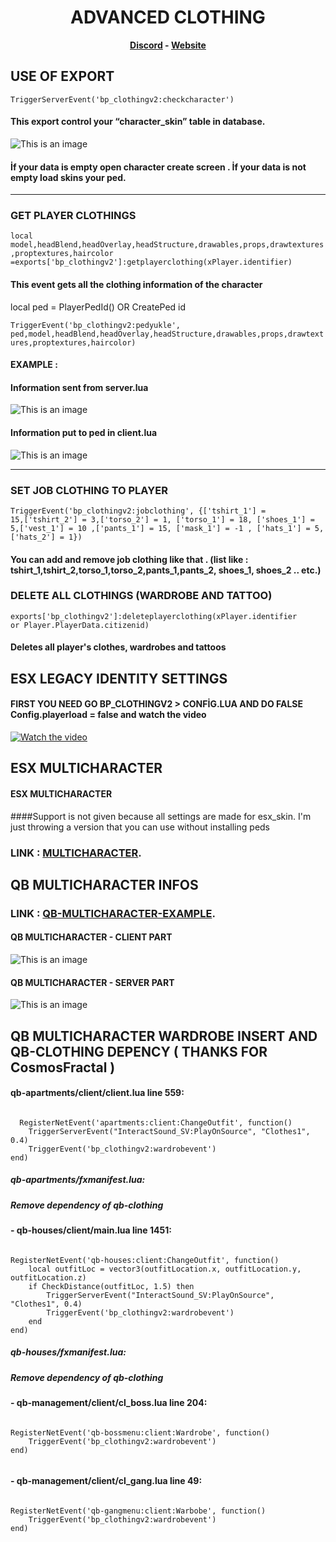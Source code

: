 <h1 align='center'>ADVANCED CLOTHING</a></h1><p align='center'><b><a href='https://discord.gg/uvRdnGPNF7'>Discord</a> - <a href='https://0resmon.tebex.io/'>Website</a></b></h5>




## USE OF EXPORT


<code>TriggerServerEvent('bp_clothingv2:checkcharacter')</code>

#### This export control your “character_skin” table in database.

![This is an image](https://i.hizliresim.com/lq5d7zn.PNG)

#### İf your data is empty open character create screen . İf your data is not empty load skins your ped.




------------------------------------------------------------------------------------------------------------------
### GET PLAYER CLOTHINGS

<code>local model,headBlend,headOverlay,headStructure,drawables,props,drawtextures,proptextures,haircolor =exports['bp_clothingv2']:getplayerclothing(xPlayer.identifier)
</code>

#### This event gets all the clothing information of the character


local ped = PlayerPedId()  OR  CreatePed id

<code>TriggerEvent('bp_clothingv2:pedyukle', ped,model,headBlend,headOverlay,headStructure,drawables,props,drawtextures,proptextures,haircolor)
</code>

#### EXAMPLE :

#### Information sent from server.lua


![This is an image](https://i.hizliresim.com/20k5rxq.PNG)

#### Information put to ped in client.lua

![This is an image](https://i.hizliresim.com/9vmto3t.PNG)

------------------------------------------------------------------------------------------------------------------
### SET JOB CLOTHING TO PLAYER

<code>TriggerEvent('bp_clothingv2:jobclothing', {['tshirt_1'] = 15,['tshirt_2'] = 3,['torso_2'] = 1, ['torso_1'] = 18, ['shoes_1'] = 5,['vest_1'] = 10 ,['pants_1'] = 15, ['mask_1'] = -1 , ['hats_1'] = 5, ['hats_2'] = 1})
</code>

#### You can add and remove job clothing like that . (list like : tshirt_1,tshirt_2,torso_1,torso_2,pants_1,pants_2, shoes_1, shoes_2 .. etc.)

### DELETE ALL CLOTHINGS (WARDROBE AND TATTOO)

<code>exports['bp_clothingv2']:deleteplayerclothing(xPlayer.identifier or Player.PlayerData.citizenid)
</code>

#### Deletes all player's clothes, wardrobes and tattoos


## ESX LEGACY IDENTITY SETTINGS

#### FIRST YOU NEED GO BP_CLOTHINGV2 > CONFİG.LUA  AND DO FALSE  Config.playerload = false and watch the video

[![Watch the video](https://kcdn-dfbd.kxcdn.com/wp-content/uploads/2014/02/Click-Here-to-Play-Video.jpg)](https://www.youtube.com/watch?v=WroQd6h_rT0)

## ESX MULTICHARACTER

#### ESX MULTICHARACTER 

####Support is not given because all settings are made for esx_skin. I'm just throwing a version that you can use without installing peds

### LINK :  [MULTICHARACTER](https://easyupload.io/wqc0c4).


## QB MULTICHARACTER INFOS

### LINK :  [QB-MULTICHARACTER-EXAMPLE](https://easyupload.io/bhsyxh).

#### QB MULTICHARACTER - CLIENT PART

![This is an image](https://i.hizliresim.com/k2ng1yw.PNG)

#### QB MULTICHARACTER - SERVER PART

![This is an image](https://i.hizliresim.com/5nkwr5r.PNG)

## QB MULTICHARACTER WARDROBE INSERT AND QB-CLOTHING DEPENCY ( THANKS FOR CosmosFractal )

#### qb-apartments/client/client.lua line 559:

<code>
  RegisterNetEvent('apartments:client:ChangeOutfit', function()
    TriggerServerEvent("InteractSound_SV:PlayOnSource", "Clothes1", 0.4)
    TriggerEvent('bp_clothingv2:wardrobevent') 
end)
</code>

##### qb-apartments/fxmanifest.lua:
##### Remove dependency of qb-clothing

#### - qb-houses/client/main.lua line 1451:

<code>
RegisterNetEvent('qb-houses:client:ChangeOutfit', function()
    local outfitLoc = vector3(outfitLocation.x, outfitLocation.y, outfitLocation.z)
    if CheckDistance(outfitLoc, 1.5) then
        TriggerServerEvent("InteractSound_SV:PlayOnSource", "Clothes1", 0.4)
        TriggerEvent('bp_clothingv2:wardrobevent') 
    end
end)
</code>

#####  qb-houses/fxmanifest.lua:
##### Remove dependency of qb-clothing


#### - qb-management/client/cl_boss.lua line 204:
<code>
RegisterNetEvent('qb-bossmenu:client:Wardrobe', function()
    TriggerEvent('bp_clothingv2:wardrobevent')
end)
  </code>

#### - qb-management/client/cl_gang.lua line 49:
<code>
RegisterNetEvent('qb-gangmenu:client:Warbobe', function()
    TriggerEvent('bp_clothingv2:wardrobevent')
end)
</code>
